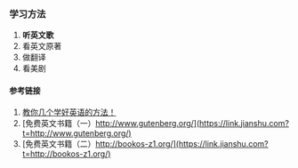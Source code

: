 

### 学习方法



1. **听英文歌** 
2. 看英文原著
3. 做翻译
4. 看美剧



#### 参考链接

1. [教你几个学好英语的方法！](https://www.jianshu.com/p/da3bb9443db5)
2. [免费英文书籍（一）http://www.gutenberg.org/](https://link.jianshu.com?t=http://www.gutenberg.org/) 
3. [免费英文书籍（二）http://bookos-z1.org/](https://link.jianshu.com?t=http://bookos-z1.org/) 